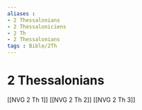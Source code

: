 ```yaml
---
aliases : 
- 2 Thessalonians
- 2 Thessaloniciens
- 2 Th
- 2 Thessalonians
tags : Bible/2Th
---
```


# 2 Thessalonians

[[NVG 2 Th 1]]
[[NVG 2 Th 2]]
[[NVG 2 Th 3]]
